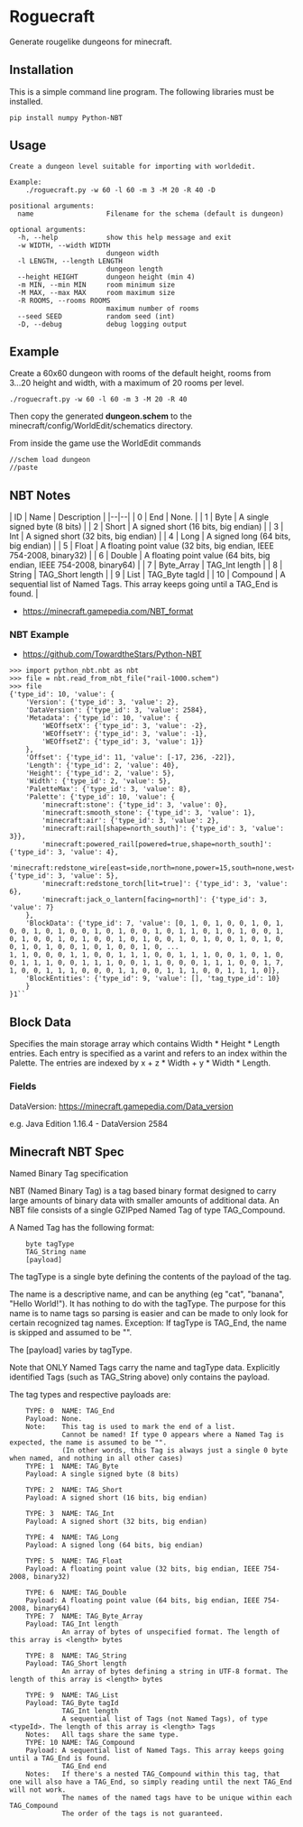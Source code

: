 # Roguecraft

Generate rougelike dungeons for minecraft.

## Installation

This is a simple command line program.  The following libraries must be installed.

```
pip install numpy Python-NBT
```

## Usage

```
Create a dungeon level suitable for importing with worldedit.

Example:
    ./roguecraft.py -w 60 -l 60 -m 3 -M 20 -R 40 -D 

positional arguments:
  name                  Filename for the schema (default is dungeon)

optional arguments:
  -h, --help            show this help message and exit
  -w WIDTH, --width WIDTH
                        dungeon width
  -l LENGTH, --length LENGTH
                        dungeon length
  --height HEIGHT       dungeon height (min 4)
  -m MIN, --min MIN     room minimum size
  -M MAX, --max MAX     room maximum size
  -R ROOMS, --rooms ROOMS
                        maximum number of rooms
  --seed SEED           random seed (int)
  -D, --debug           debug logging output
```

## Example

Create a 60x60 dungeon with rooms of the default height, rooms from 3...20 height and width, with a maximum of 20 rooms per level. 

```
./roguecraft.py -w 60 -l 60 -m 3 -M 20 -R 40
```

Then copy the generated **dungeon.schem** to the minecraft/config/WorldEdit/schematics directory.

From inside the game use the WorldEdit commands

```
//schem load dungeon
//paste
```


## NBT Notes

| ID | Name | Description |
|--|--|
| 0  | End        | None. | 
| 1  | Byte       | A single signed byte (8 bits) | 
| 2  | Short      | A signed short (16 bits, big endian) | 
| 3  | Int        | A signed short (32 bits, big endian) | 
| 4  | Long       | A signed long (64 bits, big endian) | 
| 5  | Float      | A floating point value (32 bits, big endian, IEEE 754-2008, binary32) | 
| 6  | Double     | A floating point value (64 bits, big endian, IEEE 754-2008, binary64) | 
| 7  | Byte_Array | TAG_Int length  | 
| 8  | String     | TAG_Short length  | 
| 9  | List       | TAG_Byte tagId |
| 10 | Compound   | A sequential list of Named Tags. This array keeps going until a TAG_End is found. |

* https://minecraft.gamepedia.com/NBT_format

### NBT Example

* https://github.com/TowardtheStars/Python-NBT

```
>>> import python_nbt.nbt as nbt
>>> file = nbt.read_from_nbt_file("rail-1000.schem")
>>> file
{'type_id': 10, 'value': {
    'Version': {'type_id': 3, 'value': 2}, 
    'DataVersion': {'type_id': 3, 'value': 2584}, 
    'Metadata': {'type_id': 10, 'value': {
        'WEOffsetX': {'type_id': 3, 'value': -2}, 
        'WEOffsetY': {'type_id': 3, 'value': -1}, 
        'WEOffsetZ': {'type_id': 3, 'value': 1}}
    }, 
    'Offset': {'type_id': 11, 'value': [-17, 236, -22]},
    'Length': {'type_id': 2, 'value': 40}, 
    'Height': {'type_id': 2, 'value': 5}, 
    'Width': {'type_id': 2, 'value': 5}, 
    'PaletteMax': {'type_id': 3, 'value': 8}, 
    'Palette': {'type_id': 10, 'value': {
        'minecraft:stone': {'type_id': 3, 'value': 0}, 
        'minecraft:smooth_stone': {'type_id': 3, 'value': 1}, 
        'minecraft:air': {'type_id': 3, 'value': 2}, 
        'minecraft:rail[shape=north_south]': {'type_id': 3, 'value': 3}},
        'minecraft:powered_rail[powered=true,shape=north_south]': {'type_id': 3, 'value': 4}, 
        'minecraft:redstone_wire[east=side,north=none,power=15,south=none,west=side]': {'type_id': 3, 'value': 5},
        'minecraft:redstone_torch[lit=true]': {'type_id': 3, 'value': 6}, 
        'minecraft:jack_o_lantern[facing=north]': {'type_id': 3, 'value': 7}
    }, 
    'BlockData': {'type_id': 7, 'value': [0, 1, 0, 1, 0, 0, 1, 0, 1, 0, 0, 1, 0, 1, 0, 0, 1, 0, 1, 0, 0, 1, 0, 1, 1, 0, 1, 0, 1, 0, 0, 1, 0, 1, 0, 0, 1, 0, 1, 0, 0, 1, 0, 1, 0, 0, 1, 0, 1, 0, 0, 1, 0, 1, 0, 0, 1, 0, 1, 0, 0, 1, 0, 1, 0, 0, 1, 0, ...
1, 1, 0, 0, 0, 1, 1, 0, 0, 1, 1, 1, 0, 0, 1, 1, 1, 0, 0, 1, 0, 1, 0, 0, 1, 1, 1, 0, 0, 1, 1, 1, 0, 0, 1, 1, 0, 0, 0, 1, 1, 1, 0, 0, 1, 7, 1, 0, 0, 1, 1, 1, 0, 0, 0, 1, 1, 0, 0, 1, 1, 1, 0, 0, 1, 1, 1, 0]}, 
    'BlockEntities': {'type_id': 9, 'value': [], 'tag_type_id': 10}
    }
}1``
```

## Block Data

Specifies the main storage array which contains Width * Height * Length entries. Each entry is specified as a varint and refers to an index within the Palette. The entries are indexed by x + z * Width + y * Width * Length.

### Fields

DataVersion: https://minecraft.gamepedia.com/Data_version

e.g. Java Edition 1.16.4  - DataVersion 2584

## Minecraft NBT Spec

Named Binary Tag specification

NBT (Named Binary Tag) is a tag based binary format designed to carry large amounts of binary data with smaller amounts of additional data.
An NBT file consists of a single GZIPped Named Tag of type TAG_Compound.

A Named Tag has the following format:

```
    byte tagType
    TAG_String name
    [payload] 
```

The tagType is a single byte defining the contents of the payload of the tag.

The name is a descriptive name, and can be anything (eg "cat", "banana", "Hello World!"). It has nothing to do with the tagType.
The purpose for this name is to name tags so parsing is easier and can be made to only look for certain recognized tag names.
Exception: If tagType is TAG_End, the name is skipped and assumed to be "".

The [payload] varies by tagType.

Note that ONLY Named Tags carry the name and tagType data. Explicitly identified Tags (such as TAG_String above) only contains the payload.

The tag types and respective payloads are:

```
    TYPE: 0  NAME: TAG_End
    Payload: None.
    Note:    This tag is used to mark the end of a list.
             Cannot be named! If type 0 appears where a Named Tag is expected, the name is assumed to be "".
             (In other words, this Tag is always just a single 0 byte when named, and nothing in all other cases) 
    TYPE: 1  NAME: TAG_Byte
    Payload: A single signed byte (8 bits)

    TYPE: 2  NAME: TAG_Short
    Payload: A signed short (16 bits, big endian)

    TYPE: 3  NAME: TAG_Int
    Payload: A signed short (32 bits, big endian)

    TYPE: 4  NAME: TAG_Long
    Payload: A signed long (64 bits, big endian)

    TYPE: 5  NAME: TAG_Float
    Payload: A floating point value (32 bits, big endian, IEEE 754-2008, binary32)

    TYPE: 6  NAME: TAG_Double
    Payload: A floating point value (64 bits, big endian, IEEE 754-2008, binary64) 
    TYPE: 7  NAME: TAG_Byte_Array
    Payload: TAG_Int length 
             An array of bytes of unspecified format. The length of this array is <length> bytes

    TYPE: 8  NAME: TAG_String
    Payload: TAG_Short length 
             An array of bytes defining a string in UTF-8 format. The length of this array is <length> bytes

    TYPE: 9  NAME: TAG_List
    Payload: TAG_Byte tagId
             TAG_Int length
             A sequential list of Tags (not Named Tags), of type <typeId>. The length of this array is <length> Tags
    Notes:   All tags share the same type. 
    TYPE: 10 NAME: TAG_Compound
    Payload: A sequential list of Named Tags. This array keeps going until a TAG_End is found.
             TAG_End end
    Notes:   If there's a nested TAG_Compound within this tag, that one will also have a TAG_End, so simply reading until the next TAG_End will not work.
             The names of the named tags have to be unique within each TAG_Compound
             The order of the tags is not guaranteed.
```
